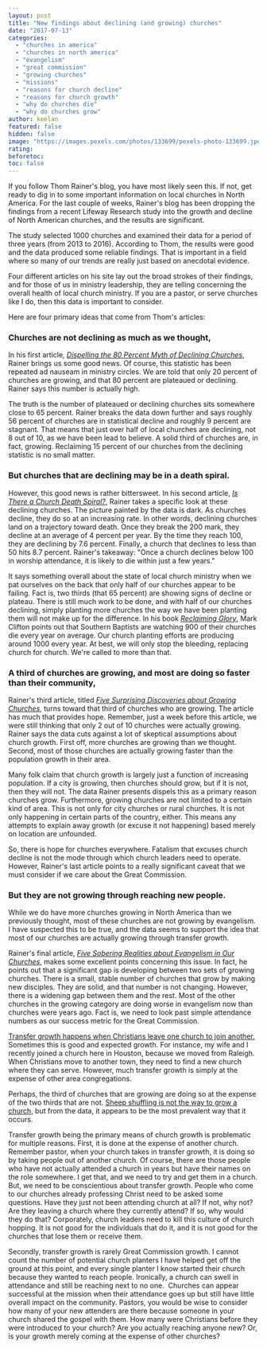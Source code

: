 ```yaml
---
layout: post
title: "New findings about declining (and growing) churches"
date: "2017-07-13"
categories:
  - "churches in america"
  - "churches in north america"
  - "evangelism"
  - "great commission"
  - "growing churches"
  - "missions"
  - "reasons for church decline"
  - "reasons for church growth"
  - "why do churches die"
  - "why do churches grow"
author: keelan
featured: false
hidden: false
image: "https://images.pexels.com/photos/133699/pexels-photo-133699.jpeg"
rating:
beforetoc:
toc: false
---
```


If you follow Thom Rainer's blog, you have most likely seen this. If not, get ready to dig in to some important information on local churches in North America. For the last couple of weeks, Rainer's blog has been dropping the findings from a recent Lifeway Research study into the growth and decline of North American churches, and the results are significant.

The study selected 1000 churches and examined their data for a period of three years (from 2013 to 2016). According to Thom, the results were good and the data produced some reliable findings. That is important in a field where so many of our trends are really just based on anecdotal evidence.

Four different articles on his site lay out the broad strokes of their findings, and for those of us in ministry leadership, they are telling concerning the overall health of local church ministry. If you are a pastor, or serve churches like I do, then this data is important to consider.

Here are four primary ideas that come from Thom's articles:

### Churches are not declining as much as we thought,

In his first article, [_Dispelling the 80 Percent Myth of Declining Churches_](http://thomrainer.com/2017/06/dispelling-80-percent-myth-declining-churches/), Rainer brings us some good news. Of course, this statistic has been repeated ad nauseam in ministry circles. We are told that only 20 percent of churches are growing, and that 80 percent are plateaued or declining. Rainer says this number is actually high.

The truth is the number of plateaued or declining churches sits somewhere close to 65 percent. Rainer breaks the data down further and says roughly 56 percent of churches are in statistical decline and roughly 9 percent are stagnant. That means that just over half of local churches are declining, not 8 out of 10, as we have been lead to believe. A solid third of churches are, in fact, growing. Reclaiming 15 percent of our churches from the declining statistic is no small matter.

### But churches that are declining may be in a death spiral.

However, this good news is rather bittersweet. In his second article, [_Is There a Church Death Spiral?_](http://thomrainer.com/2017/07/church-death-spiral/), Rainer takes a specific look at these declining churches. The picture painted by the data is dark. As churches decline, they do so at an increasing rate. In other words, declining churches land on a trajectory toward death. Once they break the 200 mark, they decline at an average of 4 percent per year. By the time they reach 100, they are declining by 7.6 percent. Finally, a church that declines to less than 50 hits 8.7 percent. Rainer's takeaway: "Once a church declines below 100 in worship attendance, it is likely to die within just a few years."

It says something overall about the state of local church ministry when we pat ourselves on the back that only half of our churches appear to be failing. Fact is, two thirds (that 65 percent) are showing signs of decline or plateau. There is still much work to be done, and with half of our churches declining, simply planting more churches the way we have been planting them will not make up for the difference. In his book [_Reclaiming Glory_](https://www.amazon.com/dp/B01FN30OOK/ref=dp-kindle-redirect?_encoding=UTF8&btkr=1), Mark Clifton points out that Southern Baptists are watching 900 of their churches die every year on average. Our church planting efforts are producing around 1000 every year. At best, we will only stop the bleeding, replacing church for church. We're called to more than that.

### A third of churches are growing, and most are doing so faster than their community,

Rainer's third article, titled [_Five Surprising Discoveries about Growing Churches_](http://thomrainer.com/2017/07/five-surprising-discoveries-growing-churches/), turns toward that third of churches who are growing. The article has much that provides hope. Remember, just a week before this article, we were still thinking that only 2 out of 10 churches were actually growing. Rainer says the data cuts against a lot of skeptical assumptions about church growth. First off, more churches are growing than we thought. Second, most of those churches are actually growing faster than the population growth in their area.

Many folk claim that church growth is largely just a function of increasing population. If a city is growing, then churches should grow, but if it is not, then they will not. The data Rainer presents dispels this as a primary reason churches grow. Furthermore, growing churches are not limited to a certain kind of area. This is not only for city churches or rural churches. It is not only happening in certain parts of the country, either. This means any attempts to explain away growth (or excuse it not happening) based merely on location are unfounded.

So, there is hope for churches everywhere. Fatalism that excuses church decline is not the mode through which church leaders need to operate. However, Rainer's last article points to a really significant caveat that we must consider if we care about the Great Commission.

### But they are not growing through reaching new people.

While we do have more churches growing in North America than we previously thought, most of these churches are not growing by evangelism. I have suspected this to be true, and the data seems to support the idea that most of our churches are actually growing through transfer growth.

Rainer's final article, [_Five Sobering Realities about Evangelism in Our Churches_](http://thomrainer.com/2017/07/five-sobering-realities-evangelism-churches/), makes some excellent points concerning this issue. In fact, he points out that a significant gap is developing between two sets of growing churches. There is a small, stable number of churches that grow by making new disciples. They are solid, and that number is not changing. However, there is a widening gap between them and the rest. Most of the other churches in the growing category are doing worse in evangelism now than churches were years ago. Fact is, we need to look past simple attendance numbers as our success metric for the Great Commission.

[Transfer growth happens when Christians leave one church to join another.](http://blog.keelancook.com/2016/11/there-are-only-three-kinds-of-church-growth.html) Sometimes this is good and expected growth. For instance, my wife and I recently joined a church here in Houston, because we moved from Raleigh. When Christians move to another town, they need to find a new church where they can serve. However, much transfer growth is simply at the expense of other area congregations.

Perhaps, the third of churches that are growing are doing so at the expense of the two thirds that are not. [Sheep shuffling is not the way to grow a church](http://blog.keelancook.com/2016/09/shuffling-sheep-church-growth-does-not-necessarily-equal-reaching-people.html), but from the data, it appears to be the most prevalent way that it occurs.

Transfer growth being the primary means of church growth is problematic for multiple reasons. First, it is done at the expense of another church. Remember pastor, when your church takes in transfer growth, it is doing so by taking people out of another church. Of course, there are those people who have not actually attended a church in years but have their names on the role somewhere. I get that, and we need to try and get them in a church. But, we need to be conscientious about transfer growth. People who come to our churches already professing Christ need to be asked some questions. Have they just not been attending church at all? If not, why not? Are they leaving a church where they currently attend? If so, why would they do that? Corporately, church leaders need to kill this culture of church hopping. It is not good for the individuals that do it, and it is not good for the churches that lose them or receive them.

Secondly, transfer growth is rarely Great Commission growth. I cannot count the number of potential church planters I have helped get off the ground at this point, and every single planter I know started their church because they wanted to reach people. Ironically, a church can swell in attendance and still be reaching next to no one.  Churches can appear successful at the mission when their attendance goes up but still have little overall impact on the community. Pastors, you would be wise to consider how many of your new attenders are there because someone in your church shared the gospel with them. How many were Christians before they were introduced to your church? Are you actually reaching anyone new? Or, is your growth merely coming at the expense of other churches?
